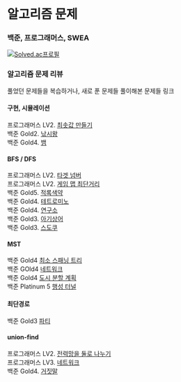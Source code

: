 # 알고리즘 문제
### 백준, 프로그래머스, SWEA

[![Solved.ac프로필](http://mazassumnida.wtf/api/v2/generate_badge?boj=wkdrnjs913)](https://solved.ac/wkdrnjs913)

### 알고리즘 문제 리뷰
풀었던 문제들을 복습하거나, 새로 푼 문제들 풀이해본 문제들 링크 

#### 구현, 시뮬레이션
프로그래머스 LV2. [최솟값 만들기](https://velog.io/@tlsakch510/%ED%94%84%EB%A1%9C%EA%B7%B8%EB%9E%98%EB%A8%B8%EC%8A%A4-%EC%B5%9C%EC%86%9F%EA%B0%92-%EB%A7%8C%EB%93%A4%EA%B8%B0)    
백준 Gold2. [낚시왕](https://velog.io/@tlsakch510/%EB%B0%B1%EC%A4%80-17143-%EB%82%9A%EC%8B%9C%EC%99%95-c)  
백준 Gold4. [뱀](https://velog.io/@tlsakch510/%EB%B0%B1%EC%A4%80-3190-%EB%B1%80-c)  

#### BFS / DFS 
프로그래머스 LV2. [타겟 넘버](https://velog.io/@tlsakch510/%ED%94%84%EB%A1%9C%EA%B7%B8%EB%9E%98%EB%A8%B8%EC%8A%A4-%ED%83%80%EA%B2%9F-%EB%84%98%EB%B2%84-c)  
프로그래머스 LV2. [게임 맵 최단거리](https://velog.io/@tlsakch510/%ED%94%84%EB%A1%9C%EA%B7%B8%EB%9E%98%EB%A8%B8%EC%8A%A4-%EA%B2%8C%EC%9E%84-%EB%A7%B5-%EC%B5%9C%EB%8B%A8%EA%B1%B0%EB%A6%AC-c)  
백준 Gold5. [적록색약](https://velog.io/@tlsakch510/%EB%B0%B1%EC%A4%80-10026-%EC%A0%81%EB%A1%9D%EC%83%89%EC%95%BD-c)  
백준 Gold4. [테트로미노](https://velog.io/@tlsakch510/%EB%B0%B1%EC%A4%80-14500-%ED%85%8C%ED%8A%B8%EB%A1%9C%EB%AF%B8%EB%85%B8-c)  
백준 Gold4. [연구소](https://velog.io/@tlsakch510/%EB%B0%B1%EC%A4%80-14502-%EC%97%B0%EA%B5%AC%EC%86%8C-c)  
백준 Gold3. [아기상어](https://velog.io/@tlsakch510/%EB%B0%B1%EC%A4%80-16236-%EC%95%84%EA%B8%B0%EC%83%81%EC%96%B4-c)  
백준 Gold3. [스도쿠](https://velog.io/@tlsakch510/%EB%B0%B1%EC%A4%80-2580-%EC%8A%A4%EB%8F%84%EC%BF%A0-c)  

#### MST
백준 Gold4 [최소 스패닝 트리](https://velog.io/@tlsakch510/%EC%95%8C%EA%B3%A0%EB%A6%AC%EC%A6%98-ctfkp7r9)  
백준 GOld4 [네트워크](https://velog.io/@tlsakch510/%EB%B0%B1%EC%A4%80-1922-%EB%84%A4%ED%8A%B8%EC%9B%8C%ED%81%AC-c)  
백준 Gold4 [도시 분할 계획](https://velog.io/@tlsakch510?tag=%EC%95%8C%EA%B3%A0%EB%A6%AC%EC%A6%98)  
백준 Platinum 5 [행성 터널](https://velog.io/@tlsakch510/%EB%B0%B1%EC%A4%80-2887-%ED%96%89%EC%84%B1%ED%84%B0%EB%84%90-C)  
#### 최단경로

백준 Gold3 [파티](https://velog.io/@tlsakch510/%EC%95%8C%EA%B3%A0%EB%A6%AC%EC%A6%98)  

#### union-find 
프로그래머스 LV2. [전력망을 둘로 나누기](https://velog.io/@tlsakch510/%ED%94%84%EB%A1%9C%EA%B7%B8%EB%9E%98%EB%A8%B8%EC%8A%A4-%EC%A0%84%EB%A0%A5%EB%A7%9D%EC%9D%84-%EB%91%98%EB%A1%9C-%EB%82%98%EB%88%84%EA%B8%B0union-find-c)  
프로그래머스 LV3. [네트워크](https://velog.io/@tlsakch510/%ED%94%84%EB%A1%9C%EA%B7%B8%EB%9E%98%EB%A8%B8%EC%8A%A4-%EB%84%A4%ED%8A%B8%EC%9B%8C%ED%81%ACLv3-c)  
백준 Gold4. [거짓말](https://velog.io/@tlsakch510/%EB%B0%B1%EC%A4%80-1043-%EA%B1%B0%EC%A7%93%EB%A7%90-c)  
